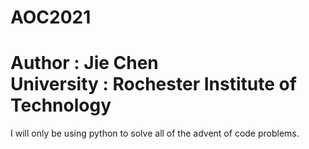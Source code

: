 # AOC2021
Author : Jie Chen  
University : Rochester Institute of Technology  
==============================================  
I will only be using python to solve all of the advent of code problems.  